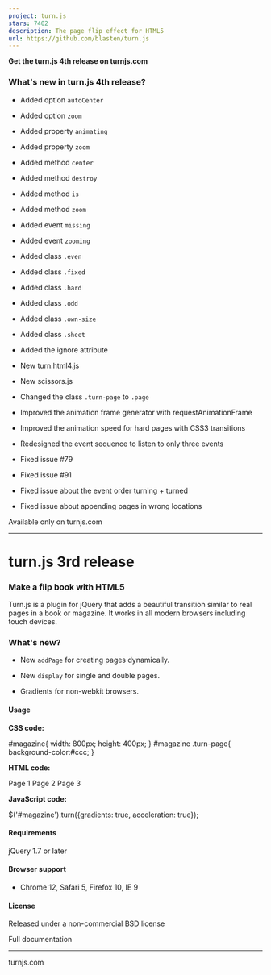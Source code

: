 ```yaml
---
project: turn.js
stars: 7402
description: The page flip effect for HTML5
url: https://github.com/blasten/turn.js
---
```


**Get the turn.js 4th release on turnjs.com**

### What's new in turn.js 4th release?

-   Added option `autoCenter`
    
-   Added option `zoom`
    
-   Added property `animating`
    
-   Added property `zoom`
    
-   Added method `center`
    
-   Added method `destroy`
    
-   Added method `is`
    
-   Added method `zoom`
    
-   Added event `missing`
    
-   Added event `zooming`
    
-   Added class `.even`
    
-   Added class `.fixed`
    
-   Added class `.hard`
    
-   Added class `.odd`
    
-   Added class `.own-size`
    
-   Added class `.sheet`
    
-   Added the ignore attribute
    
-   New turn.html4.js
    
-   New scissors.js
    
-   Changed the class `.turn-page` to `.page`
    
-   Improved the animation frame generator with requestAnimationFrame
    
-   Improved the animation speed for hard pages with CSS3 transitions
    
-   Redesigned the event sequence to listen to only three events
    
-   Fixed issue #79
    
-   Fixed issue #91
    
-   Fixed issue about the event order turning + turned
    
-   Fixed issue about appending pages in wrong locations
    

Available only on turnjs.com

* * *

turn.js 3rd release
===================

### Make a flip book with HTML5

Turn.js is a plugin for jQuery that adds a beautiful transition similar to real pages in a book or magazine. It works in all modern browsers including touch devices.

### What's new?

-   New `addPage` for creating pages dynamically.
    
-   New `display` for single and double pages.
    
-   Gradients for non-webkit browsers.
    

#### Usage

**CSS code:**

#magazine{
	width: 800px;
	height: 400px;
}
#magazine .turn-page{
	background-color:#ccc;
}

**HTML code:**

<div id\="magazine"\>
	<div\><span class\="text"\>Page 1</span\></div\>
	<div\><span class\="text"\>Page 2</span\></div\>
	<div\><span class\="text"\>Page 3</span\></div\>
</div\>

**JavaScript code:**

$('#magazine').turn({gradients: true, acceleration: true});

#### Requirements

jQuery 1.7 or later

#### Browser support

-   Chrome 12, Safari 5, Firefox 10, IE 9

#### License

Released under a non-commercial BSD license

Full documentation

* * *

turnjs.com

